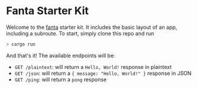 # Fanta Starter Kit

Welcome to the [fanta](https://github.com/trezm/fanta) starter kit. It includes the basic layout of an app, including a subroute. To start, simply clone this repo and run

```bash
> cargo run
```

And that's it! The available endpoints will be:
- `GET /plaintext`: will return a `Hello, World!` response in plaintext
- `GET /json`: will return a `{ message: "Hello, World!" }` response in JSON
- `GET /ping`: will return a `pong` response
